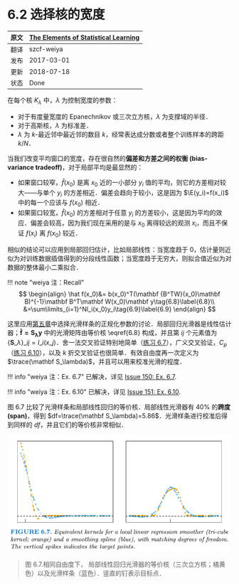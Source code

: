 # 6.2 选择核的宽度 

| 原文   | [The Elements of Statistical Learning](https://web.stanford.edu/~hastie/ElemStatLearn/printings/ESLII_print12.pdf) |
| ---- | ---------------------------------------- |
| 翻译   | szcf-weiya                               |
| 发布 | 2017-03-01 |
| 更新 | 2018-07-18|
| 状态|Done|

在每个核 $K_\lambda$ 中，$\lambda$ 为控制宽度的参数：

- 对于有度量宽度的 Epanechnikov 或三次立方核，$\lambda$ 为支撑域的半径．
- 对于高斯核，$\lambda$ 为标准差．
- $\lambda$ 为 $k$-最近邻中最近邻的数目 $k$，经常表达成分数或者整个训练样本的跨距 $k/N$．

当我们改变平均窗口的宽度，存在很自然的**偏差和方差之间的权衡 (bias-variance tradeoff)**，对于局部平均是最显然的：

- 如果窗口较窄，$\hat f(x_0)$ 是离 $x_0$ 近的一小部分 $y_i$ 值的平均，则它的方差相对较大——与单个 $y_i$ 的方差相近．偏差会趋向于较小，这是因为 $\E(y_i)=f(x_i)$ 中的每一个应该与 $f(x_0)$ 相近．
- 如果窗口较宽，$\hat f(x_0)$ 的方差相对于任意 $y_i$ 的方差较小，这是因为平均的效应．偏差会较高，因为我们现在采用的是与 $x_0$ 离得较远的观测 $x_i$，而且不保证 $f(x_i)$ 离 $f(x_0)$ 较近．

相似的结论可以应用到局部回归估计，比如局部线性：当宽度趋于 $0$，估计量则近似为对训练数据插值得到的分段线性函数；当宽度趋于无穷大，则拟合值近似为对数据的整体最小二乘拟合．

!!! note "weiya 注：Recall"
    $$
    \begin{align}
    \hat f(x_0)&= b(x_0)^T(\mathbf {B^TW}(x_0)\mathbf B)^{-1}\mathbf B^T\mathbf W(x_0)\mathbf y\tag{6.8}\label{6.8}\\
    &=\sum\limits_{i=1}^Nl_i(x_0)y_i\tag{6.9}\label{6.9}
    \end{align}
    $$

这里应用[第五章](../05-Basis-Expansions-and-Regularization/5.1-Introduction/index.html)中选择光滑样条的正规化参数的讨论．局部回归光滑器是线性估计器；$\mathbf{\hat f=S_\lambda y}$ 中的光滑矩阵由等价核 \eqref{6.8} 构成，并且第 $ij$ 个元素值为 $\{\mathbf S\_\lambda\}\_{ij}=l\_{i}(x\_{j})$．舍一法交叉验证特别地简单（[练习 6.7](https://github.com/szcf-weiya/ESL-CN/issues/150)），广义交叉验证，$C_p$（[练习 6.10](https://github.com/szcf-weiya/ESL-CN/issues/151)），以及 $k$ 折交叉验证也很简单．有效自由度再一次定义为 $\trace(\mathbf S_\lambda)$，并且可以用来校准光滑的程度．

!!! info "weiya 注：Ex. 6.7"
    已解决，详见 [Issue 150: Ex. 6.7](https://github.com/szcf-weiya/ESL-CN/issues/150).

!!! info "weiya 注：Ex. 6.10"
    已解决，详见 [Issue 151: Ex. 6.10](https://github.com/szcf-weiya/ESL-CN/issues/151).

图 6.7 比较了光滑样条和局部线性回归的等价核．局部线性光滑器有 $40\%$ 的**跨度 (span)**，得到 $df=\trace(\mathbf S_\lambda)=5.86$．光滑样条进行校准后得到同样的 $df$，并且它们的等价核非常相似．

![](../img/06/fig6.7.png)

> 图 6.7.相同自由度下， 局部线性回归光滑器的等价核（三次立方核；橘黄色）以及光滑样条（蓝色）．竖直的钉表示目标点．